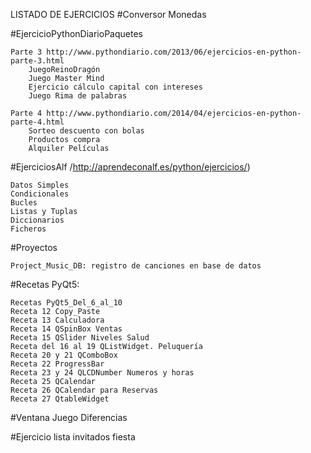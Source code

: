 ﻿LISTADO DE EJERCICIOS
#Conversor Monedas

#EjercicioPythonDiarioPaquetes

    Parte 3 http://www.pythondiario.com/2013/06/ejercicios-en-python-parte-3.html
        JuegoReinoDragón
        Juego Master Mind
        Ejercicio cálculo capital con intereses
        Juego Rima de palabras
    
    Parte 4 http://www.pythondiario.com/2014/04/ejercicios-en-python-parte-4.html
        Sorteo descuento con bolas
        Productos compra
        Alquiler Películas

#EjerciciosAlf /http://aprendeconalf.es/python/ejercicios/) 

    Datos Simples
    Condicionales
    Bucles
    Listas y Tuplas
    Diccionarios
    Ficheros	
    
 #Proyectos
 
    Project_Music_DB: registro de canciones en base de datos

#Recetas PyQt5:

    Recetas PyQt5_Del_6_al_10
    Receta 12 Copy_Paste
    Receta 13 Calculadora
    Receta 14 QSpinBox Ventas
    Receta 15 QSlider Niveles Salud
    Receta del 16 al 19 QListWidget. Peluquería
    Receta 20 y 21 QComboBox
    Receta 22 ProgressBar
    Receta 23 y 24 QLCDNumber Numeros y horas
    Receta 25 QCalendar
    Receta 26 QCalendar para Reservas
    Receta 27 QtableWidget
    
#Ventana Juego Diferencias

#Ejercicio lista invitados fiesta
